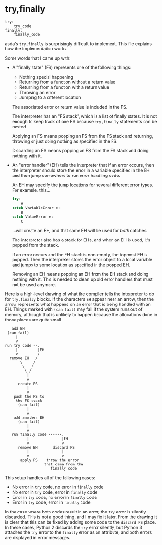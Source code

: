 # try,finally

```python3
try:
    try_code
finally:
    finally_code
```

asda's `try,finally` is surprisingly difficult to implement. This file
explains how the implementation works.

Some words that I came up with:

- A "finally state" (FS) represents one of the following things:

    - Nothing special happening
    - Returning from a function without a return value
    - Returning from a function with a return value
    - Throwing an error
    - Jumping to a different location

    The associated error or return value is included in the FS.

    The interpreter has an "FS stack", which is a list of finally
    states. It is not enough to keep track of one FS because
    `try,finally` statements can be nested.

    Applying an FS means popping an FS from the FS stack and returning,
    throwing or just doing nothing as specified in the FS.

    Discarding an FS means popping an FS from the FS stack and doing
    nothing with it.

- An "error handler" (EH) tells the interpreter that if an error occurs,
  then the interpreter should store the error in a variable specified in
  the EH and then jump somewhere to run error handling code.

    An EH may specify the jump locations for several different error types.
    For example, this...

    ```js
    try:
        A
    catch VariableError e:
        B
    catch ValueError e:
        C
    ```

    ...will create an EH, and that same EH will be used for *both* catches.

    The interpreter also has a stack for EHs, and when an EH is used,
    it's popped from the stack.

    If an error occurs and the EH stack is non-empty, the topmost EH is
    popped. Then the interpreter stores the error object to a local
    variable and jumps to some location as specified in the popped EH.

    Removing an EH means popping an EH from the EH stack and doing
    nothing with it. This is needed to clean up old error handlers that
    must not be used anymore.

Here is a high-level drawing of what the compiler tells the interpreter
to do for `try,finally` blocks. If the characters `EH` appear near an
arrow, then the arrow represents what happens on an error that is being
handled with an EH. Things marked with `(can fail)` may fail if the
system runs out of memory, although that is unlikely to happen because
the allocations done in those places are quite small.

```
   add EH
 (can fail)
     |
     v
run try code --.
     |         |EH
     v         /
  remove EH   /
       \     /
        \   /
         \ /
          |
          v
      create FS
          |
          v
    push the FS to
     the FS stack
      (can fail)
          |
          v
    add another EH
      (can fail)
          |
          v
   run finally code ------.
          |               |EH
          v               v
      remove EH       discard FS
          |               |
          v               v
       apply FS    throw the error
                  that came from the
                     finally code
```

This setup handles all of the following cases:
- No error in `try` code, no error in `finally` code
- No error in `try` code, error in `finally` code
- Error in `try` code, no error in `finally` code
- Error in `try` code, error in `finally` code

In the case where both codes result in an error, the `try` error is
silently discarded. This is not a good thing, and I may fix it later.
From the drawing it is clear that this can be fixed by adding some code
to the `discard FS` place. In these cases, Python 2 discards the `try`
error silently, but Python 3 attaches the `try` error to the `finally`
error as an attribute, and both errors are displayed in error messages.
